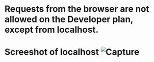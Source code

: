 # Requests from the browser are not allowed on the Developer plan, except from localhost.
# Screeshot of localhost ![Capture](https://github.com/guptaroshan75/NewsWeb/assets/121086423/9bb88ae9-4b6d-4f84-ab9d-2f5d92a3b16a)
